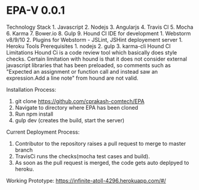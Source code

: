 # EPA-V 0.0.1
Technology Stack
	1. Javascript
	2. Nodejs
	3. Angularjs
	4. Travis CI
	5. Mocha
	6. Karma
	7. Bower.io
	8. Gulp
	9. Hound CI
IDE for development
 	1. Webstorm v8/9/10
	2. Plugins for Webstorm - JSLint, JSHint
deployement server
  	1. Heroku
Tools Prerequisites
	1. nodejs
	2. gulp
	3. karma-cli
Hound CI Limitations
 Hound Ci is a code review tool which basically does style checks. Certain limitation with hound is that it does not consider external       javascript libraries that has been preloaded, so  comments such as "Expected an assignment or function call and instead saw an expression.Add a line note" from hound are not valid.

Installation Process:
1. git clone https://github.com/cprakash-comtech/EPA
2. Navigate to directory where EPA has been cloned
3. Run npm install 
4. gulp dev (creates the build, start the server)

Current Deployment Process:
1. Contributor to the repository raises a pull request to merge to master branch
2. TravisCi runs the checks(mocha test cases and build).
3. As soon as the pull request is merged, the code gets auto deplpyed to heroku.

Working Prototype:
https://infinite-atoll-4296.herokuapp.com/#/
